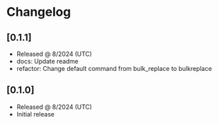 # Changelog

## [0.1.1]

- Released @ 8/2024 (UTC)
- docs: Update readme
- refactor: Change default command from bulk_replace to bulkreplace

## [0.1.0]

- Released @ 8/2024 (UTC)
- Initial release
